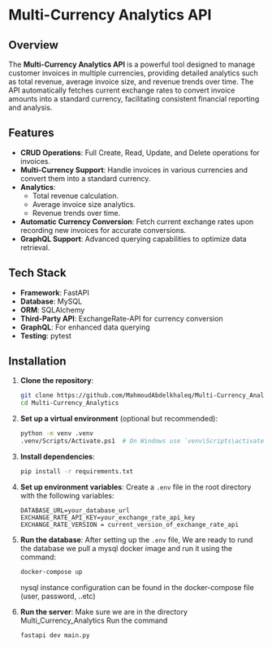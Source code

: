 # Multi-Currency Analytics API

## Overview

The **Multi-Currency Analytics API** is a powerful tool designed to manage customer invoices in multiple currencies, providing detailed analytics such as total revenue, average invoice size, and revenue trends over time. The API automatically fetches current exchange rates to convert invoice amounts into a standard currency, facilitating consistent financial reporting and analysis.

## Features

- **CRUD Operations**: Full Create, Read, Update, and Delete operations for invoices.
- **Multi-Currency Support**: Handle invoices in various currencies and convert them into a standard currency.
- **Analytics**: 
  - Total revenue calculation.
  - Average invoice size analytics.
  - Revenue trends over time.
- **Automatic Currency Conversion**: Fetch current exchange rates upon recording new invoices for accurate conversions.
- **GraphQL Support**: Advanced querying capabilities to optimize data retrieval.

## Tech Stack

- **Framework**: FastAPI
- **Database**: MySQL
- **ORM**: SQLAlchemy
- **Third-Party API**: ExchangeRate-API for currency conversion
- **GraphQL**: For enhanced data querying
- **Testing**: pytest

## Installation

1. **Clone the repository**:
    ```bash
    git clone https://github.com/MahmoudAbdelkhaleq/Multi-Currency_Analytics.git
    cd Multi-Currency_Analytics
    ```

2. **Set up a virtual environment** (optional but recommended):
    ```bash
    python -m venv .venv
    .venv/Scripts/Activate.ps1  # On Windows use `venv\Scripts\activate`
    ```

3. **Install dependencies**:
    ```bash
    pip install -r requirements.txt
    ```

4. **Set up environment variables**:
   Create a `.env` file in the root directory with the following variables:
   ```plaintext
   DATABASE_URL=your_database_url
   EXCHANGE_RATE_API_KEY=your_exchange_rate_api_key
   EXCHANGE_RATE_VERSION = current_version_of_exchange_rate_api

5. **Run the database**:
   After setting up the `.env` file, We are ready to rund the database
   we pull a mysql docker image and run it using the command:
    ```bash
    docker-compose up
    ```
    nysql instance configuration can be found in the docker-compose file (user, password, ..etc)

5. **Run the server**:
   Make sure we are in the directory Multi_Currency_Analytics
   Run the command
    ```bash
    fastapi dev main.py
    ```
